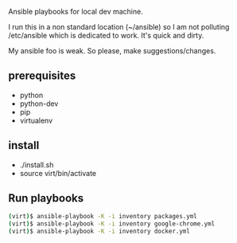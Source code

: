 
Ansible playbooks for local dev machine. 

I run this in a non standard location (~/ansible) so I am not polluting /etc/ansible which is dedicated to work. It's quick and dirty.

My ansible foo is weak. So please, make suggestions/changes.

## prerequisites ##
 - python
 - python-dev
 - pip
 - virtualenv

## install ##
 - ./install.sh
 - source virt/bin/activate

## Run playbooks ##
```sh
(virt)$ ansible-playbook -K -i inventory packages.yml
(virt)$ ansible-playbook -K -i inventory google-chrome.yml
(virt)$ ansible-playbook -K -i inventory docker.yml
```

